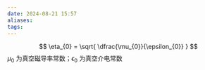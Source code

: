```yaml
---
date: 2024-08-21 15:57
aliases: 
tags: 
---
```

$$
\eta_{0} = \sqrt{ \dfrac{\mu_{0}}{\epsilon_{0}} }
$$
$\mu_{0}$ 为真空磁导率常数；$\epsilon_{0}$ 为真空介电常数